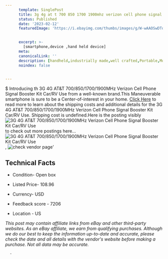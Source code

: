 ```yaml
---
      template: SinglePost
      title: 3g 4g at t 700 850 1700 1900mhz verizon cell phone signal booster kit car rv use
      status: Published
      date: '2023-02-12'
      featuredImage: 'https://i.ebayimg.com/thumbs/images/g/W-wAAOSwDTdfm9OF/s-l225.jpg'
       

      excerpt: >-
        [smartphone,device ,hand held device]
      meta:
      canonicalLink: ''
      description: [handheld,industrially made,well crafted,Portable,Mobile,Compact,Convenient,Lightweight,Maneuverable,Man-portable,Miniature,Carriable,Hand-held,Light,Holdable,Transportable,Mobile device,Pocket-sized,On-the-go,Wireless,Cordless,Compact size,Convenient size, smartphone,device ,hand held device]
      noindex: false
      

---
```

$
      Introducing th 3G 4G AT&T 700/850/1700/1900MHz Verizon Cell Phone Signal Booster Kit Car/RV Use from a well-known brand.This Maneuverable smartphone is sure to be a Center-of-interest in your home. [Click Here](https://www.ebay.com/itm/283809137873?hash=item421457c4d1%3Ag%3AW-wAAOSwDTdfm9OF&amdata=enc%3AAQAHAAAA8C%2BltAZABb7XnCO30OxWh0%2BnCQKSIqH3AE4n15ZVkfAXUZQUSncbpvCPWcvSyaHE93Vhpj8jofI7vPQA9jc%2BW7qcU0%2BMv3MnTMUr5LLGqC%2FyeWVzjUdkLgakwJTJpdqKZbAkYWSEw8RBRHCbFy8cZ8zcBV25csj4zoYnH7YJssbFdg51nIx2h%2FWsajPCjmU7SGk1Oa3XuBPL82lOOikbU15enAxIEmaMDfq0ARxUnxT%2FaraeQ5E3lLzRFUZwpeRcINYMZw41Vv3HGgQiGDSwDfr%2BWGByeAH6oAIRbcCD91%2F7LEehVanpGb3jnr0uo3bIJg%3D%3D&mkevt=1&mkcid=1&mkrid=711-53200-19255-0&campid=%253CePNCampaignId%253E&customid=%253CreferenceId%253E&toolid=10049) to read more to learn about the shipping costs and additional details for the 3G 4G AT&T 700/850/1700/1900MHz Verizon Cell Phone Signal Booster Kit Car/RV Use. Shipping cost is undefined.Here is the posting visibly ![3G 4G AT&T 700/850/1700/1900MHz Verizon Cell Phone Signal Booster Kit Car/RV Use](https://i.ebayimg.com/thumbs/images/g/W-wAAOSwDTdfm9OF/s-l225.jpg) to check out more postings here... ![3G 4G AT&T 700/850/1700/1900MHz Verizon Cell Phone Signal Booster Kit Car/RV Use](https://i.ebayimg.com/images/g/W-wAAOSwDTdfm9OF/s-l1200.jpg), ![check vendor page](https://origin-galleryplus.ebayimg.com/ws/web/283809137873_2_0_1/225x225.jpg,https://origin-galleryplus.ebayimg.com/ws/web/283809137873_3_0_1/225x225.jpg,https://origin-galleryplus.ebayimg.com/ws/web/283809137873_4_0_1/225x225.jpg,https://origin-galleryplus.ebayimg.com/ws/web/283809137873_5_0_1/225x225.jpg,https://origin-galleryplus.ebayimg.com/ws/web/283809137873_6_0_1/225x225.jpg,https://origin-galleryplus.ebayimg.com/ws/web/283809137873_7_0_1/225x225.jpg,https://origin-galleryplus.ebayimg.com/ws/web/283809137873_8_0_1/225x225.jpg,https://origin-galleryplus.ebayimg.com/ws/web/283809137873_9_0_1/225x225.jpg)'

      

 ## Technical Facts 



     
      

 - Condition- Open box 


      

 - Listed Price- 108.96 


      

 - Currency- USD 


      

 - Feedback score - 7206 


      

 - Location - US 


      
      

 *_This post may contain affiliate links from eBay and other third-party websites. As an eBay affiliate, we earn from qualifying purchases. Although we do our best to keep the information up-to-date and accurate, please check the date and all details with the vendor's website before making a purchase. Not all data may be accurate._*




      -
